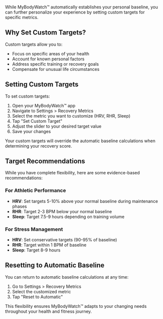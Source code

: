 While MyBodyWatch™ automatically establishes your personal baseline, you can further personalize your experience by setting custom targets for specific metrics.

## Why Set Custom Targets?

Custom targets allow you to:

- Focus on specific areas of your health
- Account for known personal factors
- Address specific training or recovery goals
- Compensate for unusual life circumstances

## Setting Custom Targets

To set custom targets:

1. Open your MyBodyWatch™ app
2. Navigate to Settings > Recovery Metrics
3. Select the metric you want to customize (HRV, RHR, Sleep)
4. Tap "Set Custom Target"
5. Adjust the slider to your desired target value
6. Save your changes

Your custom targets will override the automatic baseline calculations when determining your recovery score.

## Target Recommendations

While you have complete flexibility, here are some evidence-based recommendations:

### For Athletic Performance
- **HRV**: Set targets 5-10% above your normal baseline during maintenance phases
- **RHR**: Target 2-3 BPM below your normal baseline
- **Sleep**: Target 7.5-9 hours depending on training volume

### For Stress Management
- **HRV**: Set conservative targets (90-95% of baseline)
- **RHR**: Target within 1 BPM of baseline
- **Sleep**: Target 8-9 hours

## Resetting to Automatic Baseline

You can return to automatic baseline calculations at any time:

1. Go to Settings > Recovery Metrics
2. Select the customized metric
3. Tap "Reset to Automatic"

This flexibility ensures MyBodyWatch™ adapts to your changing needs throughout your health and fitness journey.